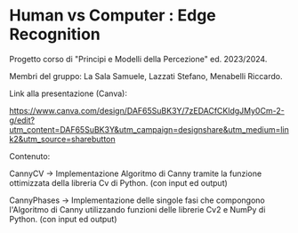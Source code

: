 # Human vs Computer : Edge Recognition
Progetto corso di "Principi e Modelli della Percezione" ed. 2023/2024.

Membri del gruppo: La Sala Samuele, Lazzati Stefano, Menabelli Riccardo.

Link alla presentazione (Canva):

https://www.canva.com/design/DAF65SuBK3Y/7zEDACfCKldgJMy0Cm-2-g/edit?utm_content=DAF65SuBK3Y&utm_campaign=designshare&utm_medium=link2&utm_source=sharebutton

Contenuto:

CannyCV -> Implementazione Algoritmo di Canny tramite la funzione ottimizzata della libreria Cv di Python. (con input ed output)

CannyPhases -> Implementazione delle singole fasi che compongono l'Algoritmo di Canny utilizzando funzioni delle librerie Cv2 e NumPy di Python. (con input ed output)
